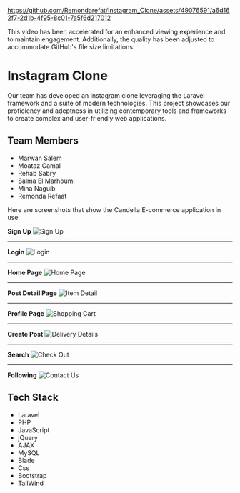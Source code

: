 https://github.com/Remondarefat/Instagram_Clone/assets/49076591/a6d162f7-2d1b-4f95-8c01-7a5f6d217012

This video has been accelerated for an enhanced viewing experience and to maintain engagement. Additionally, the quality has been adjusted to accommodate GitHub's file size limitations.
# Instagram Clone

Our team has developed an Instagram clone leveraging the Laravel framework and a suite of modern technologies. This project showcases our proficiency and adeptness in utilizing contemporary tools and frameworks to create complex and user-friendly web applications.

## Team Members

* Marwan Salem
* Moataz Gamal 
* Rehab Sabry
* Salma El Marhoumi
* Mina Naguib
* Remonda Refaat

Here are screenshots that show the Candella E-commerce application in use.

**Sign Up**
![Sign Up](/assets/register.png?raw=true "Sign Up")

---


**Login**
![Login](/assets/loggg.png?raw=true "Login")

---

**Home Page**
![Home Page](/assets/home.png?raw=true "Home Page")

---

**Post Detail Page**
![Item Detail](/assets/postdesc.png?raw=true "Post Detail Page")

---

**Profile Page**
![Shopping Cart](/assets/profile.png?raw=true "Profile Page")

---

**Create Post**
![Delivery Details](/assets/publish.png?raw=true "Create Post")

---

**Search**
![Check Out](/assets/search.png?raw=true "Search")

---

**Following**
![Contact Us](/assets/following.png?raw=true "Following")


## Tech Stack
* Laravel
* PHP
* JavaScript
* jQuery
* AJAX
* MySQL
* Blade
* Css
* Bootstrap
* TailWind
